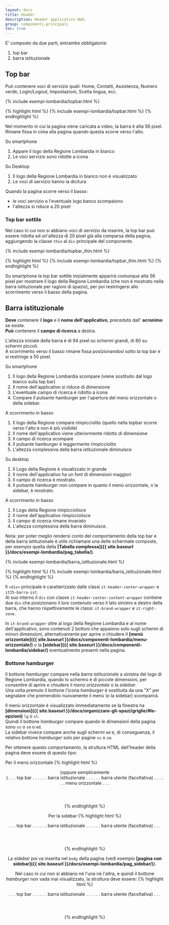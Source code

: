 ```yaml
---
layout: docs
title: Header
description: Header applicativi Web.
group: componenti-principali
toc: true
---
```


<!-- Style override for Documentation purposes -->
<style>
  @media (max-width: 991px) {
    .it-header-slim-wrapper .it-header-slim-wrapper-content a.btn-full {
      margin-top: -7px;
    }
  }
  .it25-hamburger-btn-wrapper {
    display: none;
  }
</style>


E' composto da due parti, entrambe obbligatorie:
1. top bar
2. barra istituzionale

## Top bar
Può contenere voci di servizio quali: Home, Contatti, Assistenza, Numero verde, Login/Logout, Impostazioni, Scelta lingua, ecc.

<div class="bd-example">
{% include esempi-lombardia/topbar.html %}
</div>

{% highlight html %}
{% include esempi-lombardia/topbar.html %}
{% endhighlight %}

Nel momento in cui la pagina viene caricata a video, la barra è alta 56 pixel.  
Rimane fissa in cima alla pagina quando questa scorre verso l'alto.

Su smartphone
1. Appare il logo della Regione Lombardia in bianco
2. Le voci servizio sono ridotte a icona

Su Desktop
1. Il logo della Regione Lombardia in bianco non è visualizzato
2. Le voci di servizio hanno la dicitura

Quando la pagina scorre verso il basso:
- le voci servizio e l'eventuale logo banco scompaiono
- l'altezza si riduce a 20 pixel

### Top bar sottile
Nel caso in cui non si abbiano voci di servizio da inserire, la top bar può essere ridotta ad un'altezza di 20 pixel già alla comparsa della pagina, aggiungendo la classe `thin` al `div` principale del componente.

<div class="bd-example">
{% include esempi-lombardia/topbar_thin.html %}
</div>

{% highlight html %}
{% include esempi-lombardia/topbar_thin.html %}
{% endhighlight %}


Su smartphone la top bar sottile inizialmente apparirà comunque alta 56 pixel per mostrare il logo della Regione Lombardia (che non è mostrato nella barra istituzionale per ragioni di spazio), per poi restringersi allo scorrimento verso il basso della pagina.


## Barra istituzionale

**Deve** contenere il **logo** e il **nome dell'applicativo**, preceduto dall' **acronimo** se esiste.  
**Può** contenere il **campo di ricerca** a destra.

L'altezza iniziale della barra è di 94 pixel su schermi grandi, di 80 su schermi piccoli.  
A scorrimento verso il basso rimane fissa posizionandosi sotto la top bar e si restringe a 50 pixel.

Su smartphone
1. Il logo della Regione Lombardia scompare (viene sostituito dal logo bianco sulla top bar)
2. Il nome dell'applicativo si riduce di dimensione
3. L'eventuale campo di ricerca è ridotto a icona
4. Compare il pulsante hamburger per l'apertura del menù orizzontale o della sidebar.

A scorrimento in basso
1. Il logo della Regione compare rimpicciolito (quello nella topbar scorre verso l'alto e non è più visibile)
2. Il nome dell'applicativo viene ulteriormente ridotto di dimensione
3. Il campo di ricerca scompare
4. Il pulsante hamburger è leggermente rimpicciolito
5. L'altezza complessiva della barra istituzionale diminuisce

Su desktop
1. Il Logo della Regione è visualizzato in grande
2. Il nome dell'applicativo ha un font di dimensioni maggiori
3. Il campo di ricerca è mostrato.
4. Il pulsante hamburger non compare in quanto il menù orizzontale, o la sidebar, è mostrato.

A scorrimento in basso
1. Il Logo della Regione rimpicciolisce
2. Il nome dell'applicativo rimpicciolisce
3. Il campo di ricerca rimane invariato
4. L'altezza complessiva della barra diminuisce.

Nota: per poter meglio rendersi conto del comportamento della top bar e della barra istituzionale è utile richiamare una delle schermate composte, per esempio quella della **[Tabella complessa]({{ site.baseurl }}/docs/esempi-lombardia/pag_tabella/)**.

<div class="bd-example">
{% include esempi-lombardia/barra_istituzionale.html %}
</div>

{% highlight html %}
{% include esempi-lombardia/barra_istituzionale.html %}
{% endhighlight %}

Il `<div>` principale è caratterizzato dalle classi `it-header-center-wrapper` e `it25-barra-ist`.  
Al suo interno il `div` con classe `it-header-center-content-wrapper` contiene due `div` che posizionano il loro contenuto verso il lato sinistro e destro della barra, che hanno rispettivamente le classi: `it-brand-wrapper` e `it-right-zone`.  

In  `it-brand-wrapper` oltre al logo della Regione Lombardia e al nome dell'applicativo, sono contenuti 2 bottoni che appaiono solo sugli schermi di minori dimensioni, alternativamente per aprire o chiudere il **[menù orizzontale]({{ site.baseurl }}/docs/componenti-lombardia/menu-orizzontale/)** o la **[sidebar]({{ site.baseurl }}/docs/componenti-lombardia/sidebar/)** eventualmente presenti nella pagina.



### Bottone hamburger

Il bottone *hamburger* compare nella *barra istituzionale* a sinistra del logo di Regione Lombardia, quando lo schermo è di piccole dimensioni, per consentire di aprire e chiudere il *menù orizzontale* o la *sidebar*.  
Una volta premuto il bottone l'icona *hamburger* è sostituita da una "X" per segnalare che premendolo nuovamente il menù (o la sidebar) scomparirà.

Il menù orizzontale è visualizzato immediatamente se la finestra ha **[dimensioni]({{ site.baseurl }}/docs/organizzare-gli-spazi/griglie/#le-opzioni)** `lg` o `xl`.    
Quindi il bottone *hamburger* compare quando le dimensioni della pagina sono `xs` o `sm` o `md`.  
La sidebar invece compare anche sugli schermi `md` e, di conseguenza, il relativo bottone *hamburger* solo per pagine `xs` o `sm`.  

Per ottenere questo comportamento, la struttura HTML dell'header della pagina deve essere di questo tipo:

Per il menù orizzontale
{% highlight html %}
<header class="it25-menu"> (oppure semplicemente <header>)
  . . . top bar . . .
  . . . barra istituzionale . . .
  . . . barra utente (facoltativa) . . .
  . . . menu orizzontale . . .
</header>
{% endhighlight %}

Per la sidebar
{% highlight html %}
<header class="it25-sidebar">
  . . . top bar . . .
  . . . barra istituzionale . . .
  . . . barra utente (facoltativa) . . .
</header>
{% endhighlight %}

La *sidebar* poi va inserita nel `body` della pagina (vedi esempio **[pagina con sidebar]({{ site.baseurl }}/docs/esempi-lombardia/pag_sidebar/)**).

Nel caso in cui non si abbiano né l'una né l'altra, e quindi il bottone *hamburger* non vada mai visualizzato, la struttura deve essere:
{% highlight html %}
<header class="it25-none">
  . . . top bar . . .
  . . . barra istituzionale . . .
  . . . barra utente (facoltativa) . . .
</header>
{% endhighlight %}
